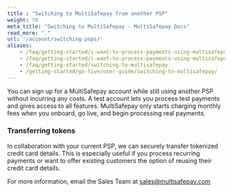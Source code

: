 ```yaml
---
title : "Switching to MultiSafepay from another PSP"
weight: 70
meta_title: "Switching to MultiSafepay - MultiSafepay Docs"
read_more: "."
url: '/account/switching-psps/'
aliases:
    - /faq/getting-started/i-want-to-process-payments-using-multisafepay-but-i-still-have-a-contract-with-a-different-psp-is-that-a-problem/
    - /faq/getting-started/i-want-to-process-payments-using-multisafepay-but-i-still-have-a-contract-with-a-different-psp/
    - /faq/getting-started/switching-to-multisafepay
    - /getting-started/go-live/user-guide/switching-to-multisafepay/
---
```


You can sign up for a MultiSafepay account while still using another PSP without incurring any costs. A test account lets you process test payments and gives access to all features. MultiSafepay only starts charging monthly fees when you onboard, go live, and begin processing real payments. 

### Transferring tokens
In collaboration with your current PSP, we can securely transfer tokenized credit card details. This is especially useful if you process recurring payments or want to offer existing customers the option of reusing their credit card details.

For more information, email the Sales Team at <sales@multisafepay.com>
